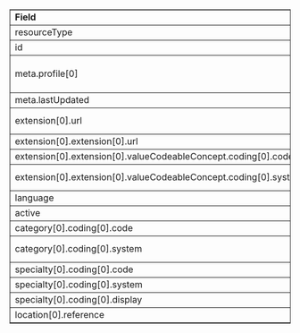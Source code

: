 <table border="1"><tr><td><b>Field</b></td><td><b>Value</b></td></tr>
<tr><td>resourceType</td><td>
"HealthcareService"
</td></tr>
<tr><td>id</td><td>
"HansSoloService"
</td></tr>
<tr><td>meta.profile[0]</td><td>"http://hl7.org/fhir/us/davinci-pdex-plan-net/StructureDefinition/plannet-HealthcareService"</td>
<tr><td>meta.lastUpdated</td><td>
"2020-07-07T13:26:22.0314215+00:00"
</td></tr>
<tr><td>extension[0].url</td><td>
"http://hl7.org/fhir/us/davinci-pdex-plan-net/StructureDefinition/delivery-method"
</td></tr>
<tr><td>extension[0].extension[0].url</td><td>
"type"
</td></tr>
<tr><td>extension[0].extension[0].valueCodeableConcept.coding[0].code</td><td>
#physical
</td></tr>
<tr><td>extension[0].extension[0].valueCodeableConcept.coding[0].system</td><td>
"http://hl7.org/fhir/us/davinci-pdex-plan-net/CodeSystem/DeliveryMethodCS"
</td></tr>
<tr><td>language</td><td>
"en-US"
</td></tr>
<tr><td>active</td><td>
"true"
</td></tr>
<tr><td>category[0].coding[0].code</td><td>
#outpat
</td></tr>
<tr><td>category[0].coding[0].system</td><td>
"http://hl7.org/fhir/us/davinci-pdex-plan-net/CodeSystem/HealthcareServiceCategoryCS"
</td></tr>
<tr><td>specialty[0].coding[0].code</td><td>
#207Q00000X
</td></tr>
<tr><td>specialty[0].coding[0].system</td><td>
"http://nucc.org/provider-taxonomy"
</td></tr>
<tr><td>specialty[0].coding[0].display</td><td>
"Family Medicine Physician"
</td></tr>
<tr><td>location[0].reference</td><td>
"Location/HansSoloClinic"
</td></tr>
</table>
